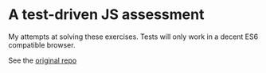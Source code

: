 # A test-driven JS assessment

My attempts at solving these exercises. Tests will only work in a decent ES6 compatible browser.

See the [original repo](https://github.com/rmurphey/js-assessment)
